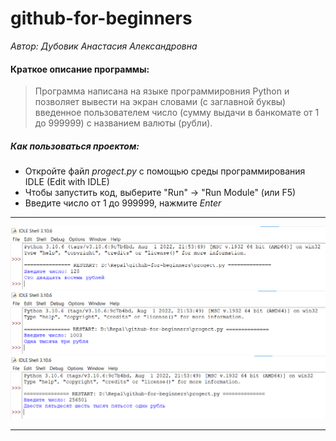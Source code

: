 # github-for-beginners
*Автор: Дубовик Анастасия Александровна*
#### Краткое описание программы:
>Программа написана на языке программировния Python и позволяет вывести на экран словами (с заглавной буквы) введенное пользователем число (сумму выдачи в банкомате от 1 до 999999) с названием валюты (рубли).
##### Как пользоваться проектом:
+ Откройте файл *progect.py* с помощью среды программирования IDLE (Edit with IDLE)
+ Чтобы запустить код, выберите "Run" → "Run Module" (или F5)
+ Введите число от 1 до 999999, нажмите *Enter*
---
![](128.png)
![](1003.png)
![](256501.png)

---

